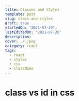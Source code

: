 ```yaml
---
title: Classes and Styles
template: post
slug: class-and-styles
draft: true
startedOn: "2021-07-20",
lastEditedOn: "2021-07-20"
description:
cover: ./.jpeg
category: react
tags:
  - react
  - styles
  - css
  - className
---
```


# class vs id in css
